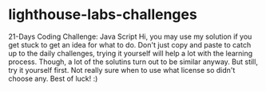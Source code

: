# lighthouse-labs-challenges
21-Days Coding Challenge: Java Script
Hi, you may use my solution if you get stuck to get an idea for what to do. Don't just copy and paste to catch up to the daily challenges, 
trying it yourself will help a lot with the learning process. Though, a lot of the solutins turn out to be similar anyway. But still, 
try it yourself first. Not really sure when to use what license so didn't choose any. Best of luck! :) 
